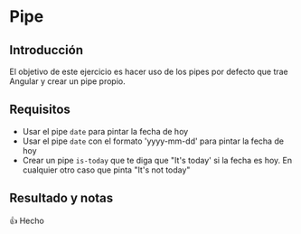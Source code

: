 # Pipe

## Introducción

El objetivo de este ejercicio es hacer uso de los pipes por defecto que trae Angular y crear un pipe propio.

## Requisitos

- Usar el pipe `date` para pintar la fecha de hoy
- Usar el pipe `date` con el formato 'yyyy-mm-dd' para pintar la fecha de hoy
- Crear un pipe `is-today` que te diga que "It's today' si la fecha es hoy. En cualquier otro caso que pinta "It's not today"

## Resultado y notas

👍 Hecho
